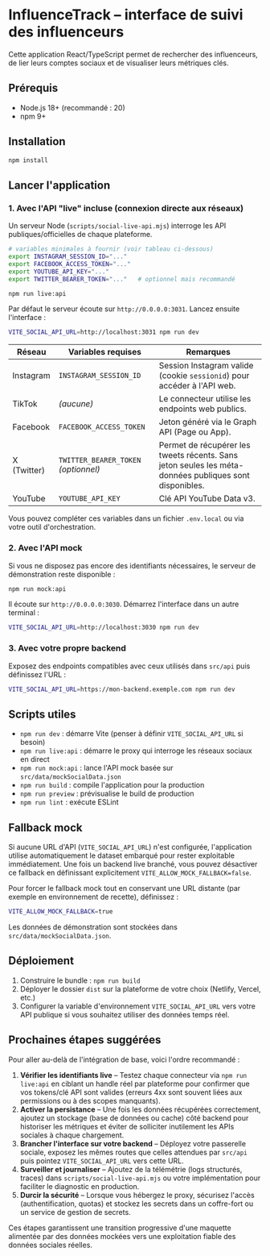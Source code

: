 # InfluenceTrack – interface de suivi des influenceurs

Cette application React/TypeScript permet de rechercher des influenceurs, de lier leurs comptes sociaux et de visualiser leurs métriques clés.

## Prérequis
- Node.js 18+ (recommandé : 20)
- npm 9+

## Installation
```bash
npm install
```

## Lancer l'application
### 1. Avec l'API "live" incluse (connexion directe aux réseaux)
Un serveur Node (`scripts/social-live-api.mjs`) interroge les API publiques/officielles de chaque plateforme.

```bash
# variables minimales à fournir (voir tableau ci-dessous)
export INSTAGRAM_SESSION_ID="..."
export FACEBOOK_ACCESS_TOKEN="..."
export YOUTUBE_API_KEY="..."
export TWITTER_BEARER_TOKEN="..."   # optionnel mais recommandé

npm run live:api
```

Par défaut le serveur écoute sur `http://0.0.0.0:3031`. Lancez ensuite l'interface :

```bash
VITE_SOCIAL_API_URL=http://localhost:3031 npm run dev
```

| Réseau     | Variables requises | Remarques |
|------------|--------------------|-----------|
| Instagram  | `INSTAGRAM_SESSION_ID` | Session Instagram valide (cookie `sessionid`) pour accéder à l'API web. |
| TikTok     | *(aucune)*         | Le connecteur utilise les endpoints web publics. |
| Facebook   | `FACEBOOK_ACCESS_TOKEN` | Jeton généré via le Graph API (Page ou App). |
| X (Twitter)| `TWITTER_BEARER_TOKEN` *(optionnel)* | Permet de récupérer les tweets récents. Sans jeton seules les méta-données publiques sont disponibles. |
| YouTube    | `YOUTUBE_API_KEY`  | Clé API YouTube Data v3. |

Vous pouvez compléter ces variables dans un fichier `.env.local` ou via votre outil d'orchestration.

### 2. Avec l'API mock
Si vous ne disposez pas encore des identifiants nécessaires, le serveur de démonstration reste disponible :

```bash
npm run mock:api
```

Il écoute sur `http://0.0.0.0:3030`. Démarrez l'interface dans un autre terminal :

```bash
VITE_SOCIAL_API_URL=http://localhost:3030 npm run dev
```

### 3. Avec votre propre backend
Exposez des endpoints compatibles avec ceux utilisés dans `src/api` puis définissez l'URL :

```bash
VITE_SOCIAL_API_URL=https://mon-backend.exemple.com npm run dev
```

## Scripts utiles
- `npm run dev` : démarre Vite (penser à définir `VITE_SOCIAL_API_URL` si besoin)
- `npm run live:api` : démarre le proxy qui interroge les réseaux sociaux en direct
- `npm run mock:api` : lance l'API mock basée sur `src/data/mockSocialData.json`
- `npm run build` : compile l'application pour la production
- `npm run preview` : prévisualise le build de production
- `npm run lint` : exécute ESLint

## Fallback mock
Si aucune URL d'API (`VITE_SOCIAL_API_URL`) n'est configurée, l'application utilise automatiquement le dataset embarqué pour rester exploitable immédiatement. Une fois un backend live branché, vous pouvez désactiver ce fallback en définissant explicitement `VITE_ALLOW_MOCK_FALLBACK=false`.

Pour forcer le fallback mock tout en conservant une URL distante (par exemple en environnement de recette), définissez :

```bash
VITE_ALLOW_MOCK_FALLBACK=true
```

Les données de démonstration sont stockées dans `src/data/mockSocialData.json`.

## Déploiement
1. Construire le bundle : `npm run build`
2. Déployer le dossier `dist` sur la plateforme de votre choix (Netlify, Vercel, etc.)
3. Configurer la variable d'environnement `VITE_SOCIAL_API_URL` vers votre API publique si vous souhaitez utiliser des données temps réel.

## Prochaines étapes suggérées

Pour aller au-delà de l'intégration de base, voici l'ordre recommandé :

1. **Vérifier les identifiants live** – Testez chaque connecteur via `npm run live:api` en ciblant un handle réel par plateforme pour confirmer que vos tokens/clé API sont valides (erreurs 4xx sont souvent liées aux permissions ou à des scopes manquants).
2. **Activer la persistance** – Une fois les données récupérées correctement, ajoutez un stockage (base de données ou cache) côté backend pour historiser les métriques et éviter de solliciter inutilement les APIs sociales à chaque chargement.
3. **Brancher l'interface sur votre backend** – Déployez votre passerelle sociale, exposez les mêmes routes que celles attendues par `src/api` puis pointez `VITE_SOCIAL_API_URL` vers cette URL.
4. **Surveiller et journaliser** – Ajoutez de la télémétrie (logs structurés, traces) dans `scripts/social-live-api.mjs` ou votre implémentation pour faciliter le diagnostic en production.
5. **Durcir la sécurité** – Lorsque vous hébergez le proxy, sécurisez l'accès (authentification, quotas) et stockez les secrets dans un coffre-fort ou un service de gestion de secrets.

Ces étapes garantissent une transition progressive d'une maquette alimentée par des données mockées vers une exploitation fiable des données sociales réelles.

